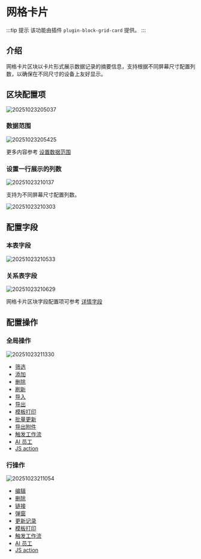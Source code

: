 # 网格卡片

:::tip 提示 
该功能由插件 `plugin-block-grid-card` 提供。
:::

## 介绍

网格卡片区块以卡片形式展示数据记录的摘要信息，支持根据不同屏幕尺寸配置列数，以确保在不同尺寸的设备上友好显示。

## 区块配置项

![20251023205037](https://static-docs.nocobase.com/20251023205037.png)

### 数据范围

![20251023205425](https://static-docs.nocobase.com/20251023205425.png)

更多内容参考 [设置数据范围](/handbook/ui/blocks/block-settings/data-scope)

### 设置一行展示的列数

![20251023210137](https://static-docs.nocobase.com/20251023210137.gif)

支持为不同屏幕尺寸配置列数。

![20251023210303](https://static-docs.nocobase.com/20251023210303.png)

## 配置字段

### 本表字段

![20251023210533](https://static-docs.nocobase.com/20251023210533.png)

### 关系表字段

![20251023210629](https://static-docs.nocobase.com/20251023210629.png)

网格卡片区块字段配置项可参考 [详情字段](/handbook/ui/fields/generic/detail-form-item)

## 配置操作

### 全局操作

![20251023211330](https://static-docs.nocobase.com/20251023211330.png)

- [筛选](/handbook/ui/actions/types/filter)
- [添加](/handbook/ui/actions/types/add-new)
- [删除](/handbook/ui/actions/types/delete)
- [刷新](/handbook/ui/actions/types/refresh)
- [导入](/handbook/action-import)
- [导出](/handbook/action-export)
- [模板打印](/handbook/action-template-print)
- [批量更新](/handbook/action-bulk-update)
- [导出附件](/handbook/action-export-attachments)
- [触发工作流](/handbook/action-trigger-workflow)
- [AI 员工](/handbook/action-ai-employee)
- [JS action ](/handbook/action-js-action)

### 行操作

![20251023211054](https://static-docs.nocobase.com/20251023211054.png)

- [编辑](/handbook/ui/actions/types/edit)
- [删除](/handbook/ui/actions/types/delete)
- [链接](/handbook/ui/actions/types/link)
- [弹窗](/handbook/ui/actions/types/pop-up)
- [更新记录](/handbook/ui/actions/types/update-record)
- [模板打印](/handbook/action-template-print)
- [触发工作流](/handbook/action-trigger-workflow)
- [AI 员工](/handbook/action-ai-employee)
- [JS action ](/handbook/action-js-action)


